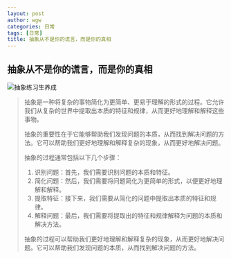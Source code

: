```yaml
---
layout: post
author: wgw
categories: 日常
tags: [日常]
title: 抽象从不是你的谎言，而是你的真相
---
```


## 抽象从不是你的谎言，而是你的真相

![抽象练习生养成](https://c-ssl.dtstatic.com/uploads/blog/202309/21/JOSbJpVLHWjoG85.thumb.400_0.jpg)

> 抽象是一种将复杂的事物简化为更简单、更易于理解的形式的过程。它允许我们从复杂的世界中提取出本质的特征和规律，从而更好地理解和解释这些事物。
>
> 抽象的重要性在于它能够帮助我们发现问题的本质，从而找到解决问题的方法。它可以帮助我们更好地理解和解释复杂的现象，从而更好地解决问题。
>
> 抽象的过程通常包括以下几个步骤：  
> 1. 识别问题：首先，我们需要识别问题的本质和特征。
> 2. 简化问题：然后，我们需要将问题简化为更简单的形式，以便更好地理解和解释。
> 3. 提取特征：接下来，我们需要从简化的问题中提取出本质的特征和规律。
> 4. 解释问题：最后，我们需要将提取出的特征和规律解释为问题的本质和解决方法。
>
> 抽象的过程可以帮助我们更好地理解和解释复杂的现象，从而更好地解决问题。它可以帮助我们发现问题的本质，从而找到解决问题的方法。
 
